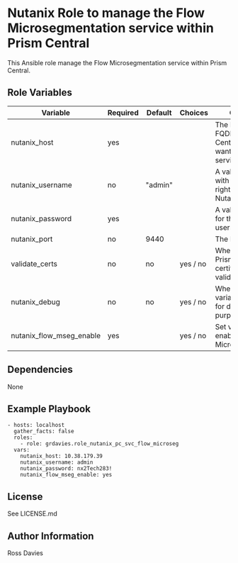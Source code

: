 # Nutanix Role to manage the Flow Microsegmentation service within Prism Central

This Ansible role manage the Flow Microsegmentation service within Prism Central.


## Role Variables

| Variable                                          | Required | Default | Choices                   | Comments                                                                                               |
|---------------------------------------------------|----------|---------|---------------------------|--------------------------------------------------------------------------------------------------------|
| nutanix_host                                      | yes      |         |                           | The IP address or FQDN for the Prism Centra) where you want to enable the service.                     |
| nutanix_username                                  | no       | "admin" |                           | A valid username with appropriate rights to access the Nutanix API.                                    |
| nutanix_password                                  | yes      |         |                           | A valid password for the supplied username.                                                            |
| nutanix_port                                      | no       | 9440    |                           | The Prism TCP port                                                                                     |
| validate_certs                                    | no       | no      | yes / no                  | Whether to check if Prism UI certificates are valid.                                                   |
| nutanix_debug                                     | no       | no      | yes / no                  | Whether to output variable contents for debugging purposes.                                            |
| nutanix_flow_mseg_enable                          | yes      |         | yes / no                  | Set value to 'yes' to enable Flow Microsegmentation.                                                   |


## Dependencies

None


## Example Playbook

```
- hosts: localhost
  gather_facts: false
  roles:
    - role: grdavies.role_nutanix_pc_svc_flow_microseg
  vars:
    nutanix_host: 10.38.179.39
    nutanix_username: admin
    nutanix_password: nx2Tech283!
    nutanix_flow_mseg_enable: yes
```


## License

See LICENSE.md

## Author Information

Ross Davies
